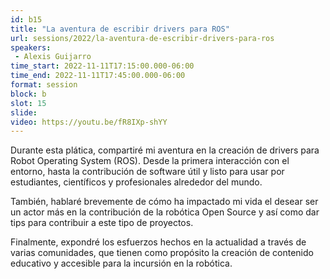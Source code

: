 ```yaml
---
id: b15
title: "La aventura de escribir drivers para ROS"
url: sessions/2022/la-aventura-de-escribir-drivers-para-ros 
speakers:
 - Alexis Guijarro
time_start: 2022-11-11T17:15:00.000-06:00
time_end: 2022-11-11T17:45:00.000-06:00
format: session
block: b
slot: 15
slide:
video: https://youtu.be/fR8IXp-shYY
---
```


Durante esta plática, compartiré mi aventura en la creación de drivers para Robot Operating System (ROS). Desde la primera interacción con el entorno, hasta la contribución de software útil y listo para usar por estudiantes, científicos y profesionales alrededor del mundo.

También, hablaré brevemente de cómo ha impactado mi vida el desear ser un actor más en la contribución de la robótica Open Source y así como dar tips para contribuir a este tipo de proyectos.

Finalmente, expondré los esfuerzos hechos en la actualidad a través de varias comunidades, que tienen como propósito la creación de contenido educativo y accesible para la incursión en la robótica.